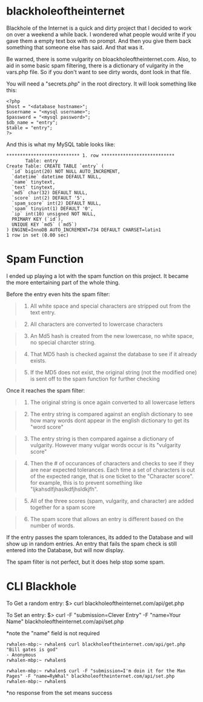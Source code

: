 blackholeoftheinternet
======================

Blackhole of the Internet is a quick and dirty project that I decided to work on over a weekend a while back. I wondered what people would write if you gave them a empty text box with no prompt. And then you give them back something that someone else has said. And that was it.

Be warned, there is some vulgarity on bloackholeoftheinternet.com. Also, to aid in some basic spam filtering, there is a dictionary of vulgarity in the vars.php file. So if you don't want to see dirty words, dont look in that file.


You will need a "secrets.php" in the root directory. It will look something like this:
```
<?php
$host = "<database hostname>";
$username = "<mysql username>";
$password = "<mysql password>";
$db_name = "entry";
$table = "entry";
?>
```

And this is what my MySQL table looks like:
```
*************************** 1. row ***************************
       Table: entry
Create Table: CREATE TABLE `entry` (
  `id` bigint(20) NOT NULL AUTO_INCREMENT,
  `datetime` datetime DEFAULT NULL,
  `name` tinytext,
  `text` tinytext,
  `md5` char(32) DEFAULT NULL,
  `score` int(2) DEFAULT '5',
  `spam_score` int(2) DEFAULT NULL,
  `spam` tinyint(1) DEFAULT '0',
  `ip` int(10) unsigned NOT NULL,
  PRIMARY KEY (`id`),
  UNIQUE KEY `md5` (`md5`)
) ENGINE=InnoDB AUTO_INCREMENT=734 DEFAULT CHARSET=latin1
1 row in set (0.00 sec)
```

Spam Function
=============
I ended up playing a lot with the spam function on this project. It became the more entertaining part of the whole thing.

Before the entry even hits the spam filter:

>1) All white space and special characters are stripped out from the text entry.

>2) All characters are converted to lowercase characters

>3) An Md5 hash is created from the new lowercase, no white space, no special charcter string.

>4) That MD5 hash is checked against the database to see if it already exists.

>5) If the MD5 does not exist, the original string (not the modified one) is sent off to the spam function for further checking

Once it reaches the spam filter:

>1) The original string is once again converted to all lowercase letters

>2) The entry string is compared against an english dictionary to see how many words dont appear in the english dictionary to get its "word score"

>3) The entry string is then compared againse a dictionary of vulgarity. However many vulgar words occur is its "vulgarity score"

>4) Then the # of occurances of characters and checks to see if they are near expected tolerances. Each time a set of characters is out of the expected range, that is one ticket to the "Character score". for example, this is to prevent something like "ljkahsdlfjhaslkdfjhsldkjfh".

>5) All of the three scores (spam, vulgarity, and character) are added together for a spam score

>6) The spam score that allows an entry is different based on the number of words.

If the entry passes the spam tolerances, its added to the Database and will show up in random entries. An entry that fails the spam check is still entered into the Database, but will now display.


The spam filter is not perfect, but it does help stop some spam.

CLI Blackhole
=============

To Get a random entry:
$> curl blackholeoftheinternet.com/api/get.php

To Set an entry:
$> curl -F "submission=Clever Entry" -F "name=Your Name" blackholeoftheinternet.com/api/set.php

*note the "name" field is not required
```
rwhalen-mbp:~ rwhalen$ curl blackholeoftheinternet.com/api/get.php
"Bill gates is god"
- Anonymous
rwhalen-mbp:~ rwhalen$
```

```
rwhalen-mbp:~ rwhalen$ curl -F "submission=I'm doin it for the Man Pages" -F "name=RyWhal" blackholeoftheinternet.com/api/set.php
rwhalen-mbp:~ rwhalen$
```
*no response from the set means success



